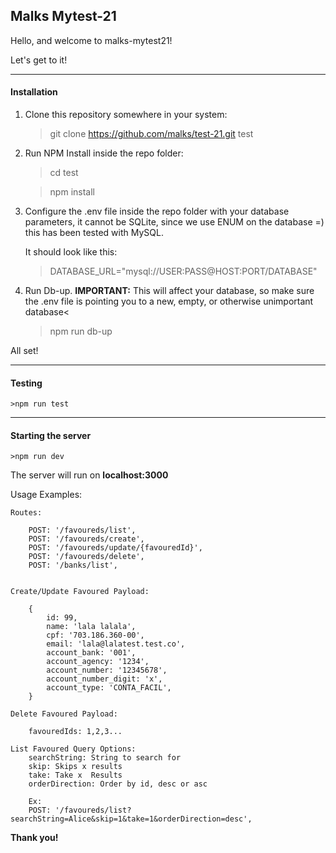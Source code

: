 <h2>Malks Mytest-21</h2>

Hello, and welcome to malks-mytest21!

Let's get to it!

----------
<h4>Installation</h4>

1) Clone this repository somewhere in your system:
    >git clone https://github.com/malks/test-21.git test

2) Run NPM Install inside the repo folder:

    >cd test

    >npm install

3) Configure the .env file inside the repo folder with your database parameters, it cannot be SQLite, since we use ENUM on the database =) this has been tested with MySQL.

    It should look like this:

    > DATABASE_URL="mysql://USER:PASS@HOST:PORT/DATABASE"

4) Run Db-up. 
    <b>IMPORTANT:</b> This will affect your database, so make sure the .env file is pointing you to a new, empty, or otherwise unimportant database<
    >npm run db-up

All set!

----------
<h4>Testing</h4>

    >npm run test

----------
<h4>Starting the server</h4>

    >npm run dev

The server will run on <b>localhost:3000</b>

Usage Examples:

    Routes:

        POST: '/favoureds/list',
        POST: '/favoureds/create',
        POST: '/favoureds/update/{favouredId}',
        POST: '/favoureds/delete',
        POST: '/banks/list',


    Create/Update Favoured Payload:

        { 
            id: 99, 
            name: 'lala lalala', 
            cpf: '703.186.360-00', 
            email: 'lala@lalatest.test.co', 
            account_bank: '001',
            account_agency: '1234', 
            account_number: '12345678', 
            account_number_digit: 'x', 
            account_type: 'CONTA_FACIL', 
        }

    Delete Favoured Payload:

        favouredIds: 1,2,3...

    List Favoured Query Options:
        searchString: String to search for
        skip: Skips x results
        take: Take x  Results
        orderDirection: Order by id, desc or asc

        Ex: 
        POST: '/favoureds/list?searchString=Alice&skip=1&take=1&orderDirection=desc',

        


<b>Thank you!</b>